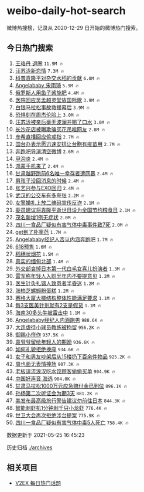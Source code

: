 # weibo-daily-hot-search

微博热搜榜，记录从 2020-12-29 日开始的微博热门搜索。

## 今日热门搜索

<!-- BEGIN -->

1. [王珞丹 退圈](https://s.weibo.com/weibo?q=%E7%8E%8B%E7%8F%9E%E4%B8%B9%20%E9%80%80%E5%9C%88&Refer=top) `11.9M 🔥`
1. [汪苏泷新恋情](https://s.weibo.com/weibo?q=%23%E6%B1%AA%E8%8B%8F%E6%B3%B7%E6%96%B0%E6%81%8B%E6%83%85%23&Refer=top) `7.3M 🔥`
1. [科普袁隆平对杂交水稻的贡献](https://s.weibo.com/weibo?q=%23%E7%A7%91%E6%99%AE%E8%A2%81%E9%9A%86%E5%B9%B3%E5%AF%B9%E6%9D%82%E4%BA%A4%E6%B0%B4%E7%A8%BB%E7%9A%84%E8%B4%A1%E7%8C%AE%23&Refer=top) `6.0M 🔥`
1. [Angelababy 宋雨琦](https://s.weibo.com/weibo?q=%23Angelababy%20%E5%AE%8B%E9%9B%A8%E7%90%A6%23&Refer=top) `5.9M 🔥`
1. [俄罗斯人用鱼子酱施肥](https://s.weibo.com/weibo?q=%23%E4%BF%84%E7%BD%97%E6%96%AF%E4%BA%BA%E7%94%A8%E9%B1%BC%E5%AD%90%E9%85%B1%E6%96%BD%E8%82%A5%23&Refer=top) `4.4M 🔥`
1. [医院回应吴孟超灵堂放国际歌](https://s.weibo.com/weibo?q=%23%E5%8C%BB%E9%99%A2%E5%9B%9E%E5%BA%94%E5%90%B4%E5%AD%9F%E8%B6%85%E7%81%B5%E5%A0%82%E6%94%BE%E5%9B%BD%E9%99%85%E6%AD%8C%23&Refer=top) `3.9M 🔥`
1. [白银马拉松事故救援幕后](https://s.weibo.com/weibo?q=%23%E7%99%BD%E9%93%B6%E9%A9%AC%E6%8B%89%E6%9D%BE%E4%BA%8B%E6%95%85%E6%95%91%E6%8F%B4%E5%B9%95%E5%90%8E%23&Refer=top) `3.9M 🔥`
1. [恐惧刻在周杰伦脸上](https://s.weibo.com/weibo?q=%23%E6%81%90%E6%83%A7%E5%88%BB%E5%9C%A8%E5%91%A8%E6%9D%B0%E4%BC%A6%E8%84%B8%E4%B8%8A%23&Refer=top) `3.0M 🔥`
1. [汪苏泷被亲后毫无波澜并喝了口水](https://s.weibo.com/weibo?q=%23%E6%B1%AA%E8%8B%8F%E6%B3%B7%E8%A2%AB%E4%BA%B2%E5%90%8E%E6%AF%AB%E6%97%A0%E6%B3%A2%E6%BE%9C%E5%B9%B6%E5%96%9D%E4%BA%86%E5%8F%A3%E6%B0%B4%23&Refer=top) `3.0M 🔥`
1. [长沙花店被曝欺骗买花吊唁网友](https://s.weibo.com/weibo?q=%23%E9%95%BF%E6%B2%99%E8%8A%B1%E5%BA%97%E8%A2%AB%E6%9B%9D%E6%AC%BA%E9%AA%97%E4%B9%B0%E8%8A%B1%E5%90%8A%E5%94%81%E7%BD%91%E5%8F%8B%23&Refer=top) `2.8M 🔥`
1. [彦希直播回应偷戒指](https://s.weibo.com/weibo?q=%23%E5%BD%A6%E5%B8%8C%E7%9B%B4%E6%92%AD%E5%9B%9E%E5%BA%94%E5%81%B7%E6%88%92%E6%8C%87%23&Refer=top) `2.7M 🔥`
1. [国台办表示愿迅速安排让台胞有疫苗用](https://s.weibo.com/weibo?q=%23%E5%9B%BD%E5%8F%B0%E5%8A%9E%E8%A1%A8%E7%A4%BA%E6%84%BF%E8%BF%85%E9%80%9F%E5%AE%89%E6%8E%92%E8%AE%A9%E5%8F%B0%E8%83%9E%E6%9C%89%E7%96%AB%E8%8B%97%E7%94%A8%23&Refer=top) `2.7M 🔥`
1. [奔跑吧导演清空微博](https://s.weibo.com/weibo?q=%23%E5%A5%94%E8%B7%91%E5%90%A7%E5%AF%BC%E6%BC%94%E6%B8%85%E7%A9%BA%E5%BE%AE%E5%8D%9A%23&Refer=top) `2.6M 🔥`
1. [甲沟炎](https://s.weibo.com/weibo?q=%23%E7%94%B2%E6%B2%9F%E7%82%8E%23&Refer=top) `2.4M 🔥`
1. [鸿蒙手机来了](https://s.weibo.com/weibo?q=%23%E9%B8%BF%E8%92%99%E6%89%8B%E6%9C%BA%E6%9D%A5%E4%BA%86%23&Refer=top) `2.4M 🔥`
1. [甘肃越野跑前6名唯一幸存者遭网暴](https://s.weibo.com/weibo?q=%23%E7%94%98%E8%82%83%E8%B6%8A%E9%87%8E%E8%B7%91%E5%89%8D6%E5%90%8D%E5%94%AF%E4%B8%80%E5%B9%B8%E5%AD%98%E8%80%85%E9%81%AD%E7%BD%91%E6%9A%B4%23&Refer=top) `2.4M 🔥`
1. [男孩子没回消息的时候](https://s.weibo.com/weibo?q=%23%E7%94%B7%E5%AD%A9%E5%AD%90%E6%B2%A1%E5%9B%9E%E6%B6%88%E6%81%AF%E7%9A%84%E6%97%B6%E5%80%99%23&Refer=top) `2.4M 🔥`
1. [张艺兴参与EXO回归](https://s.weibo.com/weibo?q=%23%E5%BC%A0%E8%89%BA%E5%85%B4%E5%8F%82%E4%B8%8EEXO%E5%9B%9E%E5%BD%92%23&Refer=top) `2.4M 🔥`
1. [武汉的公交车有多夸张](https://s.weibo.com/weibo?q=%23%E6%AD%A6%E6%B1%89%E7%9A%84%E5%85%AC%E4%BA%A4%E8%BD%A6%E6%9C%89%E5%A4%9A%E5%A4%B8%E5%BC%A0%23&Refer=top) `2.2M 🔥`
1. [女警婚礼上放二维码宣传反诈](https://s.weibo.com/weibo?q=%23%E5%A5%B3%E8%AD%A6%E5%A9%9A%E7%A4%BC%E4%B8%8A%E6%94%BE%E4%BA%8C%E7%BB%B4%E7%A0%81%E5%AE%A3%E4%BC%A0%E5%8F%8D%E8%AF%88%23&Refer=top) `2.1M 🔥`
1. [委员建议将袁隆平逝世日设为全国节约粮食日](https://s.weibo.com/weibo?q=%23%E5%A7%94%E5%91%98%E5%BB%BA%E8%AE%AE%E5%B0%86%E8%A2%81%E9%9A%86%E5%B9%B3%E9%80%9D%E4%B8%96%E6%97%A5%E8%AE%BE%E4%B8%BA%E5%85%A8%E5%9B%BD%E8%8A%82%E7%BA%A6%E7%B2%AE%E9%A3%9F%E6%97%A5%23&Refer=top) `2.1M 🔥`
1. [茂名新增1例无症状](https://s.weibo.com/weibo?q=%23%E8%8C%82%E5%90%8D%E6%96%B0%E5%A2%9E1%E4%BE%8B%E6%97%A0%E7%97%87%E7%8A%B6%23&Refer=top) `2.0M 🔥`
1. [四川一食品厂疑似有害气体中毒事件致7死](https://s.weibo.com/weibo?q=%23%E5%9B%9B%E5%B7%9D%E4%B8%80%E9%A3%9F%E5%93%81%E5%8E%82%E7%96%91%E4%BC%BC%E6%9C%89%E5%AE%B3%E6%B0%94%E4%BD%93%E4%B8%AD%E6%AF%92%E4%BA%8B%E4%BB%B6%E8%87%B47%E6%AD%BB%23&Refer=top) `2.0M 🔥`
1. [get到了朴宰范](https://s.weibo.com/weibo?q=%23get%E5%88%B0%E4%BA%86%E6%9C%B4%E5%AE%B0%E8%8C%83%23&Refer=top) `1.7M 🔥`
1. [Angelababy经纪人否认内涵奔跑吧](https://s.weibo.com/weibo?q=%23Angelababy%E7%BB%8F%E7%BA%AA%E4%BA%BA%E5%90%A6%E8%AE%A4%E5%86%85%E6%B6%B5%E5%A5%94%E8%B7%91%E5%90%A7%23&Refer=top) `1.7M 🔥`
1. [618预售](https://s.weibo.com/weibo?q=%23618%E9%A2%84%E5%94%AE%23&Refer=top) `1.6M 🔥`
1. [稻穗状烟花](https://s.weibo.com/weibo?q=%23%E7%A8%BB%E7%A9%97%E7%8A%B6%E7%83%9F%E8%8A%B1%23&Refer=top) `1.5M 🔥`
1. [真实的缅甸北部](https://s.weibo.com/weibo?q=%23%E7%9C%9F%E5%AE%9E%E7%9A%84%E7%BC%85%E7%94%B8%E5%8C%97%E9%83%A8%23&Refer=top) `1.4M 🔥`
1. [外交部哀悼日本第一代白毛女喜儿扮演者](https://s.weibo.com/weibo?q=%23%E5%A4%96%E4%BA%A4%E9%83%A8%E5%93%80%E6%82%BC%E6%97%A5%E6%9C%AC%E7%AC%AC%E4%B8%80%E4%BB%A3%E7%99%BD%E6%AF%9B%E5%A5%B3%E5%96%9C%E5%84%BF%E6%89%AE%E6%BC%94%E8%80%85%23&Refer=top) `1.3M 🔥`
1. [雷军称年轻人入职半年内不要提意见](https://s.weibo.com/weibo?q=%23%E9%9B%B7%E5%86%9B%E7%A7%B0%E5%B9%B4%E8%BD%BB%E4%BA%BA%E5%85%A5%E8%81%8C%E5%8D%8A%E5%B9%B4%E5%86%85%E4%B8%8D%E8%A6%81%E6%8F%90%E6%84%8F%E8%A7%81%23&Refer=top) `1.2M 🔥`
1. [医生针灸扎错人致患者半昏迷](https://s.weibo.com/weibo?q=%23%E5%8C%BB%E7%94%9F%E9%92%88%E7%81%B8%E6%89%8E%E9%94%99%E4%BA%BA%E8%87%B4%E6%82%A3%E8%80%85%E5%8D%8A%E6%98%8F%E8%BF%B7%23&Refer=top) `1.2M 🔥`
1. [张柏芝螺蛳粉蛋糕](https://s.weibo.com/weibo?q=%23%E5%BC%A0%E6%9F%8F%E8%8A%9D%E8%9E%BA%E8%9B%B3%E7%B2%89%E8%9B%8B%E7%B3%95%23&Refer=top) `1.2M 🔥`
1. [赛格大厦大楼结构整体性能满足要求](https://s.weibo.com/weibo?q=%23%E8%B5%9B%E6%A0%BC%E5%A4%A7%E5%8E%A6%E5%A4%A7%E6%A5%BC%E7%BB%93%E6%9E%84%E6%95%B4%E4%BD%93%E6%80%A7%E8%83%BD%E6%BB%A1%E8%B6%B3%E8%A6%81%E6%B1%82%23&Refer=top) `1.1M 🔥`
1. [每3支医美针剂就有2支是假货](https://s.weibo.com/weibo?q=%23%E6%AF%8F3%E6%94%AF%E5%8C%BB%E7%BE%8E%E9%92%88%E5%89%82%E5%B0%B1%E6%9C%892%E6%94%AF%E6%98%AF%E5%81%87%E8%B4%A7%23&Refer=top) `1.1M 🔥`
1. [海南30多头牛被雷击中](https://s.weibo.com/weibo?q=%23%E6%B5%B7%E5%8D%9730%E5%A4%9A%E5%A4%B4%E7%89%9B%E8%A2%AB%E9%9B%B7%E5%87%BB%E4%B8%AD%23&Refer=top) `1.1M 🔥`
1. [Angelababy经纪人内涵跑男](https://s.weibo.com/weibo?q=%23Angelababy%E7%BB%8F%E7%BA%AA%E4%BA%BA%E5%86%85%E6%B6%B5%E8%B7%91%E7%94%B7%23&Refer=top) `988.6K 🔥`
1. [大连虐待小球员教练被拘留](https://s.weibo.com/weibo?q=%23%E5%A4%A7%E8%BF%9E%E8%99%90%E5%BE%85%E5%B0%8F%E7%90%83%E5%91%98%E6%95%99%E7%BB%83%E8%A2%AB%E6%8B%98%E7%95%99%23&Refer=top) `956.2K 🔥`
1. [御赐小仵作](https://s.weibo.com/weibo?q=%E5%BE%A1%E8%B5%90%E5%B0%8F%E4%BB%B5%E4%BD%9C&Refer=top) `937.5K 🔥`
1. [袁爷爷留给年轻人的期盼](https://s.weibo.com/weibo?q=%23%E8%A2%81%E7%88%B7%E7%88%B7%E7%95%99%E7%BB%99%E5%B9%B4%E8%BD%BB%E4%BA%BA%E7%9A%84%E6%9C%9F%E7%9B%BC%23&Refer=top) `936.6K 🔥`
1. [如何礼貌拒绝换座](https://s.weibo.com/weibo?q=%23%E5%A6%82%E4%BD%95%E7%A4%BC%E8%B2%8C%E6%8B%92%E7%BB%9D%E6%8D%A2%E5%BA%A7%23&Refer=top) `934.6K 🔥`
1. [女子和男友吵架后从15楼扔下百余件物品](https://s.weibo.com/weibo?q=%23%E5%A5%B3%E5%AD%90%E5%92%8C%E7%94%B7%E5%8F%8B%E5%90%B5%E6%9E%B6%E5%90%8E%E4%BB%8E15%E6%A5%BC%E6%89%94%E4%B8%8B%E7%99%BE%E4%BD%99%E4%BB%B6%E7%89%A9%E5%93%81%23&Refer=top) `925.2K 🔥`
1. [周也面无表情捧场](https://s.weibo.com/weibo?q=%23%E5%91%A8%E4%B9%9F%E9%9D%A2%E6%97%A0%E8%A1%A8%E6%83%85%E6%8D%A7%E5%9C%BA%23&Refer=top) `907.3K 🔥`
1. [老板请流浪汉吃水饺顾客偷偷买单](https://s.weibo.com/weibo?q=%23%E8%80%81%E6%9D%BF%E8%AF%B7%E6%B5%81%E6%B5%AA%E6%B1%89%E5%90%83%E6%B0%B4%E9%A5%BA%E9%A1%BE%E5%AE%A2%E5%81%B7%E5%81%B7%E4%B9%B0%E5%8D%95%23&Refer=top) `904.9K 🔥`
1. [中国好声音 海选](https://s.weibo.com/weibo?q=%E4%B8%AD%E5%9B%BD%E5%A5%BD%E5%A3%B0%E9%9F%B3%20%E6%B5%B7%E9%80%89&Refer=top) `904.0K 🔥`
1. [甘肃马拉松1000万元应急赔付金已到位](https://s.weibo.com/weibo?q=%23%E7%94%98%E8%82%83%E9%A9%AC%E6%8B%89%E6%9D%BE1000%E4%B8%87%E5%85%83%E5%BA%94%E6%80%A5%E8%B5%94%E4%BB%98%E9%87%91%E5%B7%B2%E5%88%B0%E4%BD%8D%23&Refer=top) `896.1K 🔥`
1. [孙杨第二次听证会为期3天](https://s.weibo.com/weibo?q=%23%E5%AD%99%E6%9D%A8%E7%AC%AC%E4%BA%8C%E6%AC%A1%E5%90%AC%E8%AF%81%E4%BC%9A%E4%B8%BA%E6%9C%9F3%E5%A4%A9%23&Refer=top) `881.2K 🔥`
1. [美发布最高级旅行警告建议勿前往日本](https://s.weibo.com/weibo?q=%23%E7%BE%8E%E5%8F%91%E5%B8%83%E6%9C%80%E9%AB%98%E7%BA%A7%E6%97%85%E8%A1%8C%E8%AD%A6%E5%91%8A%E5%BB%BA%E8%AE%AE%E5%8B%BF%E5%89%8D%E5%BE%80%E6%97%A5%E6%9C%AC%23&Refer=top) `844.3K 🔥`
1. [智能剥虾机1分钟剥千只小龙虾](https://s.weibo.com/weibo?q=%23%E6%99%BA%E8%83%BD%E5%89%A5%E8%99%BE%E6%9C%BA1%E5%88%86%E9%92%9F%E5%89%A5%E5%8D%83%E5%8F%AA%E5%B0%8F%E9%BE%99%E8%99%BE%23&Refer=top) `776.4K 🔥`
1. [世卫大会再次拒绝涉台提案](https://s.weibo.com/weibo?q=%23%E4%B8%96%E5%8D%AB%E5%A4%A7%E4%BC%9A%E5%86%8D%E6%AC%A1%E6%8B%92%E7%BB%9D%E6%B6%89%E5%8F%B0%E6%8F%90%E6%A1%88%23&Refer=top) `775.9K 🔥`
1. [四川一食品厂疑似有害气体中毒5人死亡](https://s.weibo.com/weibo?q=%E5%9B%9B%E5%B7%9D%E4%B8%80%E9%A3%9F%E5%93%81%E5%8E%82%E7%96%91%E4%BC%BC%E6%9C%89%E5%AE%B3%E6%B0%94%E4%BD%93%E4%B8%AD%E6%AF%925%E4%BA%BA%E6%AD%BB%E4%BA%A1&Refer=top) `758.4K 🔥`

数据更新于 2021-05-25 16:45:23

<!-- END -->

历史归档 [./archives](./archives)

## 相关项目

- [V2EX 每日热门话题](https://github.com/boojack/v2ex-daily-hot-topic)
